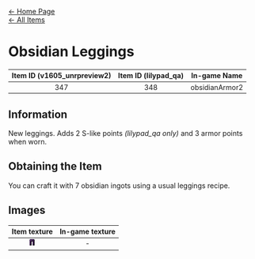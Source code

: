 [← Home Page](../README.md)  
[← All Items](./README.md)

# Obsidian Leggings
| Item ID (v1605_unrpreview2) | Item ID (lilypad_qa) | In-game Name |
| :-------------------------: | :------------------: | ------------ |
| 347 | 348 | obsidianArmor2 |

## Information 
New leggings. Adds 2 S-like points *(lilypad_qa only)* and 3 armor points when worn.

## Obtaining the Item
You can craft it with 7 obsidian ingots using a usual leggings recipe.

## Images
| Item texture | In-game texture |
| :----------: | :-----------: |
| ![obsidianLeggings_16x16](./textures/obsidian_leggings.png) | - |
